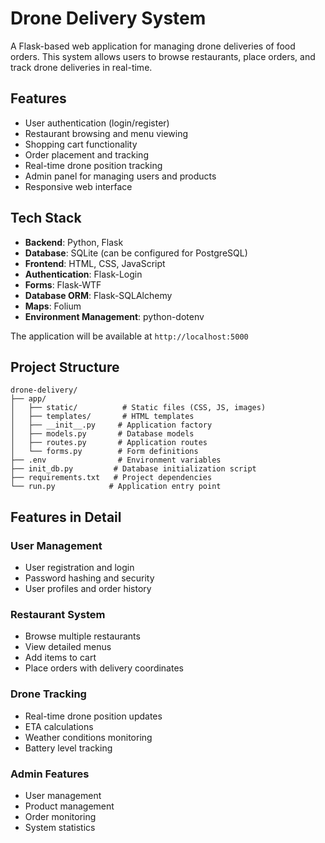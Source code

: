 # Drone Delivery System

A Flask-based web application for managing drone deliveries of food orders. This system allows users to browse restaurants, place orders, and track drone deliveries in real-time.

## Features

- User authentication (login/register)
- Restaurant browsing and menu viewing
- Shopping cart functionality
- Order placement and tracking
- Real-time drone position tracking
- Admin panel for managing users and products
- Responsive web interface

## Tech Stack

- **Backend**: Python, Flask
- **Database**: SQLite (can be configured for PostgreSQL)
- **Frontend**: HTML, CSS, JavaScript
- **Authentication**: Flask-Login
- **Forms**: Flask-WTF
- **Database ORM**: Flask-SQLAlchemy
- **Maps**: Folium
- **Environment Management**: python-dotenv

The application will be available at `http://localhost:5000`

## Project Structure

```
drone-delivery/
├── app/
│   ├── static/          # Static files (CSS, JS, images)
│   ├── templates/       # HTML templates
│   ├── __init__.py     # Application factory
│   ├── models.py       # Database models
│   ├── routes.py       # Application routes
│   └── forms.py        # Form definitions
├── .env                # Environment variables
├── init_db.py         # Database initialization script
├── requirements.txt   # Project dependencies
└── run.py            # Application entry point
```

## Features in Detail

### User Management
- User registration and login
- Password hashing and security
- User profiles and order history

### Restaurant System
- Browse multiple restaurants
- View detailed menus
- Add items to cart
- Place orders with delivery coordinates

### Drone Tracking
- Real-time drone position updates
- ETA calculations
- Weather conditions monitoring
- Battery level tracking

### Admin Features
- User management
- Product management
- Order monitoring
- System statistics
